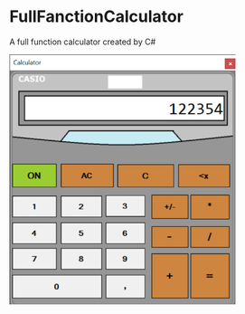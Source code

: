 # FullFanctionCalculator
A full function calculator created by C#

<img src="secreenShot.png" width="400">
